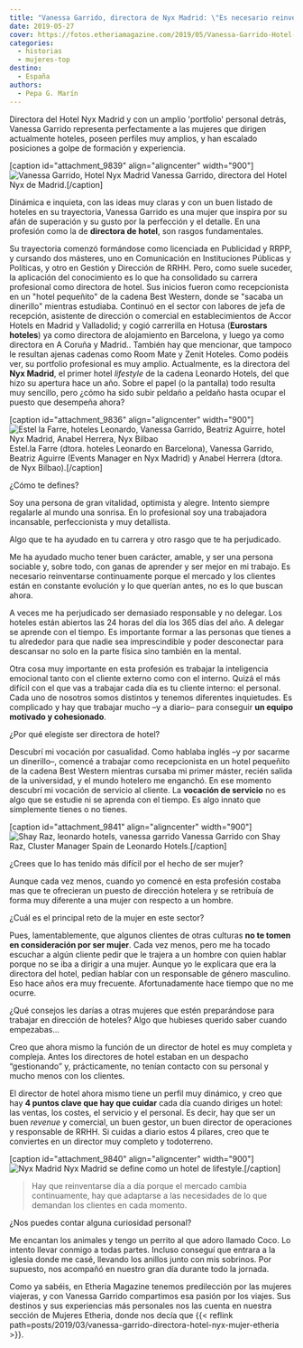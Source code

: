 ```yaml
---
title: "Vanessa Garrido, directora de Nyx Madrid: \"Es necesario reinventarse continuamente\""
date: 2019-05-27
cover: https://fotos.etheriamagazine.com/2019/05/Vanessa-Garrido-Hotel-Nyx-Madrid-3.jpg
categories: 
  - historias
  - mujeres-top
destino: 
  - España
authors: 
  - Pepa G. Marín
---
```


Directora del Hotel Nyx Madrid y con un amplio 'portfolio' personal detrás, Vanessa 
Garrido representa perfectamente a las mujeres que dirigen actualmente hoteles, poseen 
perfiles muy amplios, y han escalado posiciones a golpe de formación y experiencia. 

\[caption id="attachment\_9839" align="aligncenter" width="900"\]![Vanessa Garrido, Hotel Nyx Madrid](https://fotos.etheriamagazine.com/2019/05/Vanessa-Garrido-Hotel-Nyx-Madrid-3.jpg "Vanessa Garrido, directora del Hotel Nyx de Madrid.") Vanessa Garrido, directora del Hotel Nyx de Madrid.\[/caption\]

Dinámica e inquieta, con las ideas muy claras y con un buen listado de hoteles en su trayectoria, Vanessa Garrido es una mujer que inspira por su afán de superación y su gusto por la perfección y el detalle. En una profesión como la de **directora de hotel**, son rasgos fundamentales.

Su trayectoria comenzó formándose como licenciada en Publicidad y RRPP, y cursando dos másteres, uno en Comunicación en Instituciones Públicas y Políticas, y otro en Gestión y Dirección de RRHH. Pero, como suele suceder, la aplicación del conocimiento es lo que ha consolidado su carrera profesional como directora de hotel. Sus inicios fueron como recepcionista en un "hotel pequeñito" de la cadena Best Western, donde se "sacaba un dinerillo" mientras estudiaba. Continuó en el sector con labores de jefa de recepción, asistente de dirección o comercial en establecimientos de Accor Hotels en Madrid y Valladolid; y cogió carrerilla en Hotusa (**Eurostars hoteles**) ya como directora de alojamiento en Barcelona, y luego ya como directora en A Coruña y Madrid.. También hay que mencionar, que tampoco le resultan ajenas cadenas como Room Mate y Zenit Hoteles. Como podéis ver, su portfolio profesional es muy amplio. Actualmente, es la directora del **Nyx Madrid**, el primer hotel _lifestyle_ de la cadena Leonardo Hotels, del que hizo su apertura hace un año. Sobre el papel (o la pantalla) todo resulta muy sencillo, pero ¿cómo ha sido subir peldaño a peldaño hasta ocupar el puesto que desempeña ahora?

\[caption id="attachment\_9836" align="aligncenter" width="900"\]![Estel la Farre, hoteles Leonardo, Vanessa Garrido, Beatriz Aguirre, hotel Nyx Madrid, Anabel Herrera, Nyx Bilbao](https://fotos.etheriamagazine.com/2019/03/Vanessa-Garrido-equipo-Hotel-Nyx-Madrid.jpg "Estel.la Farre (dtora. hoteles Leonardo en Barcelona), Vanessa Garrido, Beatriz Aguirre (Events Manager en Nyx Madrid) y Anabel Herrera (nueva dtora. de Nyx Bilbao).") Estel.la Farre (dtora. hoteles Leonardo en Barcelona), Vanessa Garrido, Beatriz Aguirre (Events Manager en Nyx Madrid) y Anabel Herrera (dtora. de Nyx Bilbao).\[/caption\]

¿Cómo te defines? 

Soy una persona de gran vitalidad, optimista y alegre. Intento siempre regalarle al mundo una sonrisa. En lo profesional soy una trabajadora incansable, perfeccionista y muy detallista.

Algo que te ha ayudado en tu carrera y otro rasgo que te ha perjudicado. 

Me ha ayudado mucho tener buen carácter, amable, y ser una persona sociable y, sobre todo, con ganas de aprender y ser mejor en mi trabajo. Es necesario reinventarse continuamente porque el mercado y los clientes están en constante evolución y lo que querían antes, no es lo que buscan ahora.

A veces me ha perjudicado ser demasiado responsable y no delegar. Los hoteles están abiertos las 24 horas del día los 365 días del año. A delegar se aprende con el tiempo. Es importante formar a las personas que tienes a tu alrededor para que nadie sea imprescindible y poder desconectar para descansar no solo en la parte física sino también en la mental.

Otra cosa muy importante en esta profesión es trabajar la inteligencia emocional tanto con el cliente externo como con el interno. Quizá el más difícil con el que vas a trabajar cada día es tu cliente interno: el personal. Cada uno de nosotros somos distintos y tenemos diferentes inquietudes. Es complicado y hay que trabajar mucho –y a diario– para conseguir **un equipo motivado y cohesionado**.

¿Por qué elegiste ser directora de hotel? 

Descubrí mi vocación por casualidad. Como hablaba inglés –y por sacarme un dinerillo–, comencé a trabajar como recepcionista en un hotel pequeñito de la cadena Best Western mientras cursaba mi primer máster, recién salida de la universidad, y el mundo hotelero me enganchó. En ese momento descubrí mi vocación de servicio al cliente. La **vocación de servicio** no es algo que se estudie ni se aprenda con el tiempo. Es algo innato que simplemente tienes o no tienes.

\[caption id="attachment\_9841" align="aligncenter" width="900"\]![Shay Raz, leonardo hotels, vanessa garrido](https://fotos.etheriamagazine.com/2019/05/Vanessa-Garrido-Hotel-Nyx-Madrid-5.jpg "Vanessa Garrido con Shay Raz, el Cluster Manager Spain de Leonardo Hotels.") Vanessa Garrido con Shay Raz, Cluster Manager Spain de Leonardo Hotels.\[/caption\]

¿Crees que lo has tenido más difícil por el hecho de ser mujer? 

Aunque cada vez menos, cuando yo comencé en esta profesión costaba mas que te ofrecieran un puesto de dirección hotelera y se retribuía de forma muy diferente a una mujer con respecto a un hombre.

¿Cuál es el principal reto de la mujer en este sector? 

Pues, lamentablemente, que algunos clientes de otras culturas **no te tomen en consideración por ser mujer**. Cada vez menos, pero me ha tocado escuchar a algún cliente pedir que le trajera a un hombre con quien hablar porque no se iba a dirigir a una mujer. Aunque yo le explicara que era la directora del hotel, pedían hablar con un responsable de género masculino. Eso hace años era muy frecuente. Afortunadamente hace tiempo que no me ocurre.

¿Qué consejos les darías a otras mujeres que estén preparándose para trabajar en 
dirección de hoteles? Algo que hubieses querido saber cuando empezabas... 

Creo que ahora mismo la función de un director de hotel es muy completa y compleja. Antes los directores de hotel estaban en un despacho “gestionando” y, prácticamente, no tenían contacto con su personal y mucho menos con los clientes.

El director de hotel ahora mismo tiene un perfil muy dinámico, y creo que hay **4 puntos clave que hay que cuidar** cada día cuando diriges un hotel: las ventas, los costes, el servicio y el personal. Es decir, hay que ser un buen _revenue_ y comercial, un buen gestor, un buen director de operaciones y responsable de RRHH. Si cuidas a diario estos 4 pilares, creo que te conviertes en un director muy completo y todoterreno.

\[caption id="attachment\_9840" align="aligncenter" width="900"\]![Nyx Madrid](https://fotos.etheriamagazine.com/2019/05/Vanessa-Garrido-Hotel-Nyx-Madrid-4.jpg "Nyx Madrid se define como un hotel de lifestyle.") Nyx Madrid se define como un hotel de lifestyle.\[/caption\]

> Hay que reinventarse día a día porque el mercado cambia continuamente, hay que adaptarse 
> a las necesidades de lo que demandan los clientes en cada momento. 

¿Nos puedes contar alguna curiosidad personal? 

Me encantan los animales y tengo un perrito al que adoro llamado Coco. Lo intento llevar conmigo a todas partes. Incluso conseguí que entrara a la iglesia donde me casé, llevando los anillos junto con mis sobrinos. Por supuesto, nos acompañó en nuestro gran día durante todo la jornada.

Como ya sabéis, en Etheria Magazine tenemos predilección por las mujeres viajeras, y con Vanessa Garrido compartimos esa pasión por los viajes. Sus destinos y sus experiencias más personales nos las cuenta en nuestra sección de Mujeres Etheria, donde nos decía que {{< reflink path=posts/2019/03/vanessa-garrido-directora-hotel-nyx-mujer-etheria >}}.
